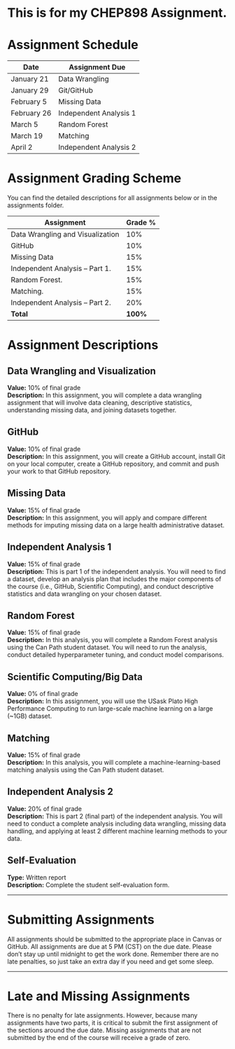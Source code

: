 # This is for my CHEP898 Assignment.

# Assignment Schedule

| Date         | Assignment Due        |
|--------------|-----------------------|
| January 21   | Data Wrangling        |
| January 29   | Git/GitHub            |
| February 5   | Missing Data          |
| February 26  | Independent Analysis 1 |
| March 5     | Random Forest         |
| March 19     | Matching              |
| April 2      | Independent Analysis 2 |

# Assignment Grading Scheme

You can find the detailed descriptions for all assignments below or in the assignments folder.

| Assignment                         | Grade % |
|------------------------------------|---------|
| Data Wrangling and Visualization   | 10%     |
|       GitHub                       | 10%     |
| Missing Data                       | 15%     |
| Independent Analysis – Part 1.     | 15%     |
|  Random Forest.                    | 15%     |
| Matching.                         | 15%     |
|  Independent Analysis – Part 2.    | 20%     |
| **Total**                          | **100%** |

# Assignment Descriptions

## Data Wrangling and Visualization
**Value:** 10% of final grade  
**Description:** In this assignment, you will complete a data wrangling assignment that will involve data cleaning, descriptive statistics, understanding missing data, and joining datasets together.

## GitHub
**Value:** 10% of final grade  
**Description:** In this assignment, you will create a GitHub account, install Git on your local computer, create a GitHub repository, and commit and push your work to that GitHub repository.

## Missing Data
**Value:** 15% of final grade  
**Description:** In this assignment, you will apply and compare different methods for imputing missing data on a large health administrative dataset.

## Independent Analysis 1
**Value:** 15% of final grade  
**Description:** This is part 1 of the independent analysis. You will need to find a dataset, develop an analysis plan that includes the major components of the course (i.e., GitHub, Scientific Computing), and conduct descriptive statistics and data wrangling on your chosen dataset.

## Random Forest
**Value:** 15% of final grade  
**Description:** In this analysis, you will complete a Random Forest analysis using the Can Path student dataset. You will need to run the analysis, conduct detailed hyperparameter tuning, and conduct model comparisons.

## Scientific Computing/Big Data
**Value:** 0% of final grade  
**Description:** In this assignment, you will use the USask Plato High Performance Computing to run large-scale machine learning on a large (~1GB) dataset.

## Matching
**Value:** 15% of final grade  
**Description:** In this analysis, you will complete a machine-learning-based matching analysis using the Can Path student dataset.

## Independent Analysis 2
**Value:** 20% of final grade  
**Description:** This is part 2 (final part) of the independent analysis. You will need to conduct a complete analysis including data wrangling, missing data handling, and applying at least 2 different machine learning methods to your data.

## Self-Evaluation
**Type:** Written report  
**Description:** Complete the student self-evaluation form.

---

# Submitting Assignments
All assignments should be submitted to the appropriate place in Canvas or GitHub. All assignments are due at 5 PM (CST) on the due date. Please don’t stay up until midnight to get the work done. Remember there are no late penalties, so just take an extra day if you need and get some sleep.

---

# Late and Missing Assignments
There is no penalty for late assignments. However, because many assignments have two parts, it is critical to submit the first assignment of the sections around the due date. Missing assignments that are not submitted by the end of the course will receive a grade of zero.


